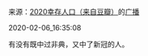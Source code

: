 来源：[2020幸存人口（来自豆瓣）](https://www.douban.com/people/133446540/)的[广播](https://www.douban.com/people/133446540/status/2794126776/)


2020-02-06_16:35:08


有没有既中过非典，又中了新冠的人。
